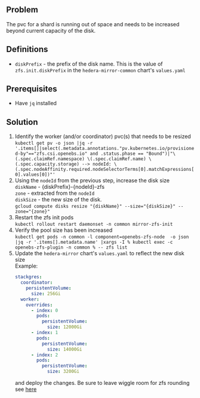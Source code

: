 ## Problem

The pvc for a shard is running out of space and needs to be increased beyond current capacity of the disk.

## Definitions

- `diskPrefix` - the prefix of the disk name. This is the value of `zfs.init.diskPrefix` in the
  `hedera-mirror-common` chart's `values.yaml`

## Prerequisites

- Have `jq` installed

## Solution

1. Identify the worker (and/or coordinator) pvc(s) that needs to be resized
   <br>
   `kubectl get pv -o json |jq -r '.items[]|select(.metadata.annotations."pv.kubernetes.io/provisioned-by"=="zfs.csi.openebs.io" and .status.phase == "Bound")|"\(.spec.claimRef.namespace) \(.spec.claimRef.name) \(.spec.capacity.storage) --> nodeId: \(.spec.nodeAffinity.required.nodeSelectorTerms[0].matchExpressions[0].values[0])"'`
2. Using the `nodeId` from the previous step, increase the disk size
   <br>
   `diskName` - {diskPrefix}-{nodeId}-zfs
   <br>
   `zone` - extracted from the `nodeId`
   <br>
   `diskSize` - the new size of the disk.
   <br>
   `gcloud compute disks resize "{diskName}" --size="{diskSize}" --zone="{zone}"`
3. Restart the zfs init pods
   <br>
   `kubectl rollout restart daemonset -n common mirror-zfs-init`
4. Verify the pool size has been increased
   <br>
   `kubectl get pods -n common -l component=openebs-zfs-node  -o json |jq -r '.items[].metadata.name' |xargs -I % kubectl exec -c openebs-zfs-plugin -n common % -- zfs list`
5. Update the `hedera-mirror` chart's `values.yaml` to reflect the new disk size
   <br>
   Example:
   ```yaml
   stackgres:
     coordinator:
       persistentVolume:
         size: 256Gi
     worker:
       overrides:
         - index: 0
           pods:
             persistentVolume:
               size: 12000Gi
         - index: 1
           pods:
             persistentVolume:
               size: 14000Gi
         - index: 2
           pods:
             persistentVolume:
               size: 3200Gi
   ```
   and deploy the changes. Be sure to leave wiggle room for zfs rounding
   see [here](https://github.com/openebs/zfs-localpv/blob/develop/docs/faq.md#7-why-the-zfs-volume-size-is-different-than-the-reqeusted-size-in-pvc)
